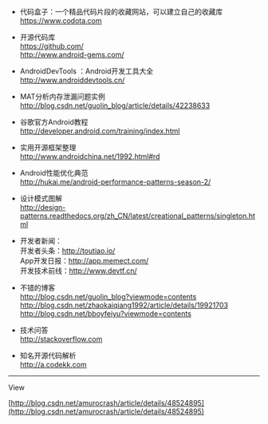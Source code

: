 + 代码盒子：一个精品代码片段的收藏网站，可以建立自己的收藏库  
https://www.codota.com

+ 开源代码库  
https://github.com/  
http://www.android-gems.com/  

+ AndroidDevTools ：Android开发工具大全  
http://www.androiddevtools.cn/

+ MAT分析内存泄漏问题实例  
http://blog.csdn.net/guolin_blog/article/details/42238633

+ 谷歌官方Android教程  
http://developer.android.com/training/index.html

+ 实用开源框架整理  
http://www.androidchina.net/1992.html#rd

+ Android性能优化典范  
http://hukai.me/android-performance-patterns-season-2/

+ 设计模式图解    
http://design-patterns.readthedocs.org/zh_CN/latest/creational_patterns/singleton.html

+ 开发者新闻：   
开发者头条：http://toutiao.io/  
App开发日报：http://app.memect.com/  
开发技术前线：http://www.devtf.cn/  

+ 不错的博客  
http://blog.csdn.net/guolin_blog?viewmode=contents  
http://blog.csdn.net/zhaokaiqiang1992/article/details/19921703  
http://blog.csdn.net/bboyfeiyu?viewmode=contents  

+ 技术问答  
http://stackoverflow.com

+ 知名开源代码解析  
http://a.codekk.com

---

View

[http://blog.csdn.net/amurocrash/article/details/48524895](http://blog.csdn.net/amurocrash/article/details/48524895)
